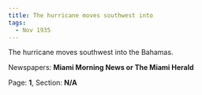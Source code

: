 ```yaml
---  
title: The hurricane moves southwest into  
tags:  
  - Nov 1935  
---  
```

  
The hurricane moves southwest into the Bahamas.  
  
Newspapers: **Miami Morning News or The Miami Herald**  
  
Page: **1**, Section: **N/A** 
